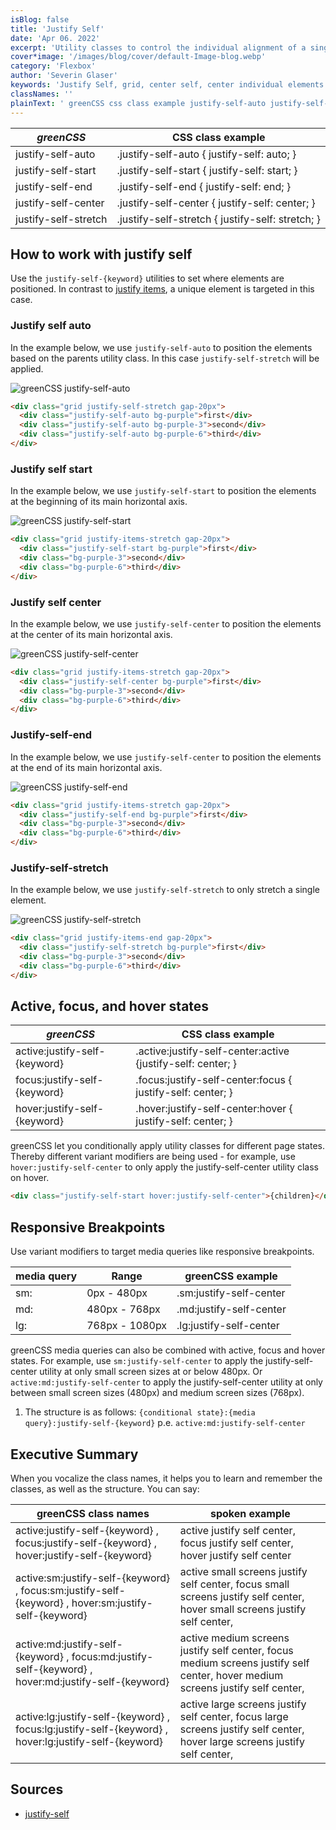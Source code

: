 ```yaml
---
isBlog: false
title: 'Justify Self'
date: 'Apr 06. 2022'
excerpt: 'Utility classes to control the individual alignment of a single grid elements along the horizontal axis.'
cover*image: '/images/blog/cover/default-Image-blog.webp'
category: 'Flexbox'
author: 'Severin Glaser'
keywords: 'Justify Self, grid, center self, center individual elements'
classNames: ''
plainText: ' greenCSS css class example justify-self-auto justify-self-auto justify-self: auto; justify-self-start justify-self-start justify-self: start; justify-self-end justify-self-end justify-self: end; justify-self-center justify-self-center justify-self: center; justify-self-stretch justify-self-stretch justify-self: stretch; how to work with justify self use the `justify-self keyword ` utilities to set where elements are positioned in contrast to justify items docs flexbox-justify-items a unique element is targeted in this case justify self auto in the example below we use `justify-self-auto` to position the elements based on the parents utility class in this case `justify-self-stretch` will be applied ! greenCSS justify-self-auto images docs flex justify-items-stretch webp?style=centerme  justify self start in the example below we use `justify-self-start` to position the elements at the beginning of its main horizontal axis ! greenCSS justify-self-start images docs flex justify-self-start webp?style=centerme  justify self center in the example below we use `justify-self-center` to position the elements at the center of its main horizontal axis ! greenCSS justify-self-center images docs flex justify-self-center webp?style=centerme  justify-self-end in the example below we use `justify-self-center` to position the elements at the end of its main horizontal axis ! greenCSS justify-self-end images docs flex justify-self-end webp?style=centerme  justify-self-stretch in the example below we use `justify-self-stretch` to only stretch a single element ! greenCSS justify-self-stretch images docs flex justify-self-stretch webp?style=centerme  active focus and hover states greenCSS css class example active:justify-self keyword active :justify-self-center:active justify-self: center; focus:justify-self keyword focus :justify-self-center:focus justify-self: center; hover:justify-self keyword hover :justify-self-center:hover justify-self: center; greenCSS let you conditionally apply utility classes for different page states thereby different variant modifiers are being used for example use `hover:justify-self-center` to only apply the justify-self-center utility class on hover  responsive breakpoints use variant modifiers to target media queries like responsive breakpoints media query range greenCSS example sm: 0px 480px sm:justify-self-center md: 480px 768px md:justify-self-center lg: 768px 1080px lg:justify-self-center greenCSS media queries can also be combined with active focus and hover states for example use `sm:justify-self-center` to apply the justify-self-center utility at only small screen sizes at or below 480px or `active:md:justify-self-center` to apply the justify-self-center utility at only between small screen sizes 480px and medium screen sizes 768px 1 the structure is as follows: ` conditional state : media query :justify-self keyword ` p e `active:md:justify-self-center` executive summary when you vocalize the class names it helps you to learn and remember the classes as well as the structure you can say: greenCSS class names spoken example active:justify-self keyword focus:justify-self keyword hover:justify-self keyword active justify self center focus justify self center hover justify self center active:sm:justify-self keyword focus:sm:justify-self keyword hover:sm:justify-self keyword active small screens justify self center focus small screens justify self center hover small screens justify self center active:md:justify-self keyword focus:md:justify-self keyword hover:md:justify-self keyword active medium screens justify self center focus medium screens justify self center hover medium screens justify self center active:lg:justify-self keyword focus:lg:justify-self keyword hover:lg:justify-self keyword active large screens justify self center focus large screens justify self center hover large screens justify self center sources justify-self https: developer mozilla org en-us docs web css justify-self '
---
```


| _greenCSS_            | CSS class example                                |
| -------------------- | ------------------------------------------------ |
| justify-self-auto    | .justify-self-auto { justify-self: auto; }       |
| justify-self-start   | .justify-self-start { justify-self: start; }     |
| justify-self-end     | .justify-self-end { justify-self: end; }         |
| justify-self-center  | .justify-self-center { justify-self: center; }   |
| justify-self-stretch | .justify-self-stretch { justify-self: stretch; } |

## How to work with justify self

Use the `justify-self-{keyword}` utilities to set where elements are positioned. In contrast to [justify items](/docs/flexbox-justify-items), a unique element is targeted in this case.

### Justify self auto

In the example below, we use `justify-self-auto` to position the elements based on the parents utility class. In this case `justify-self-stretch` will be applied.

![greenCSS justify-self-auto](/images/docs/flex/justify-items-stretch.webp?style=centerme)

```html
<div class="grid justify-self-stretch gap-20px">
  <div class="justify-self-auto bg-purple">first</div>
  <div class="justify-self-auto bg-purple-3">second</div>
  <div class="justify-self-auto bg-purple-6">third</div>
</div>
```

### Justify self start

In the example below, we use `justify-self-start` to position the elements at the beginning of its main horizontal axis.

![greenCSS justify-self-start](/images/docs/flex/justify-self-start.webp?style=centerme)

```html
<div class="grid justify-items-stretch gap-20px">
  <div class="justify-self-start bg-purple">first</div>
  <div class="bg-purple-3">second</div>
  <div class="bg-purple-6">third</div>
</div>
```

### Justify self center

In the example below, we use `justify-self-center` to position the elements at the center of its main horizontal axis.

![greenCSS justify-self-center](/images/docs/flex/justify-self-center.webp?style=centerme)

```html
<div class="grid justify-items-stretch gap-20px">
  <div class="justify-self-center bg-purple">first</div>
  <div class="bg-purple-3">second</div>
  <div class="bg-purple-6">third</div>
</div>
```

### Justify-self-end

In the example below, we use `justify-self-center` to position the elements at the end of its main horizontal axis.

![greenCSS justify-self-end](/images/docs/flex/justify-self-end.webp?style=centerme)

```html
<div class="grid justify-items-stretch gap-20px">
  <div class="justify-self-end bg-purple">first</div>
  <div class="bg-purple-3">second</div>
  <div class="bg-purple-6">third</div>
</div>
```

### Justify-self-stretch

In the example below, we use `justify-self-stretch` to only stretch a single element.

![greenCSS justify-self-stretch](/images/docs/flex/justify-self-stretch.webp?style=centerme)

```html
<div class="grid justify-items-end gap-20px">
  <div class="justify-self-stretch bg-purple">first</div>
  <div class="bg-purple-3">second</div>
  <div class="bg-purple-6">third</div>
</div>
```

## Active, focus, and hover states

| _greenCSS_                     | CSS class example                                            |
| ----------------------------- | ------------------------------------------------------------ |
| active:justify-self-{keyword} | .active\:justify-self-center:active {justify-self: center; } |
| focus:justify-self-{keyword}  | .focus\:justify-self-center:focus { justify-self: center; }  |
| hover:justify-self-{keyword}  | .hover\:justify-self-center:hover { justify-self: center; }  |

greenCSS let you conditionally apply utility classes for different page states. Thereby different variant modifiers are being used - for example, use `hover:justify-self-center` to only apply the justify-self-center utility class on hover.

```html
<div class="justify-self-start hover:justify-self-center">{children}</div>
```

## Responsive Breakpoints

Use variant modifiers to target media queries like responsive breakpoints.

| media query | Range          | greenCSS example         |
| ----------- | -------------- | ----------------------- |
| sm:         | 0px - 480px    | .sm:justify-self-center |
| md:         | 480px - 768px  | .md:justify-self-center |
| lg:         | 768px - 1080px | .lg:justify-self-center |

greenCSS media queries can also be combined with active, focus and hover states. For example, use `sm:justify-self-center` to apply the justify-self-center utility at only small screen sizes at or below 480px. Or `active:md:justify-self-center` to apply the justify-self-center utility at only between small screen sizes (480px) and medium screen sizes (768px).

1. The structure is as follows: `{conditional state}:{media query}:justify-self-{keyword}` p.e. `active:md:justify-self-center`

## Executive Summary

When you vocalize the class names, it helps you to learn and remember the classes, as well as the structure. You can say:

| greenCSS class names                                                                                  | spoken example                                                                                                                 |
| ---------------------------------------------------------------------------------------------------- | ------------------------------------------------------------------------------------------------------------------------------ |
| active:justify-self-{keyword} , focus:justify-self-{keyword} , hover:justify-self-{keyword}          | active justify self center, focus justify self center, hover justify self center                                               |
| active:sm:justify-self-{keyword} , focus:sm:justify-self-{keyword} , hover:sm:justify-self-{keyword} | active small screens justify self center, focus small screens justify self center, hover small screens justify self center,    |
| active:md:justify-self-{keyword} , focus:md:justify-self-{keyword} , hover:md:justify-self-{keyword} | active medium screens justify self center, focus medium screens justify self center, hover medium screens justify self center, |
| active:lg:justify-self-{keyword} , focus:lg:justify-self-{keyword} , hover:lg:justify-self-{keyword} | active large screens justify self center, focus large screens justify self center, hover large screens justify self center,    |

## Sources

- [justify-self](https://developer.mozilla.org/en-US/docs/Web/CSS/justify-self)
